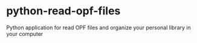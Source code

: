 # python-read-opf-files
Python application for read OPF files and organize your personal library in your computer

